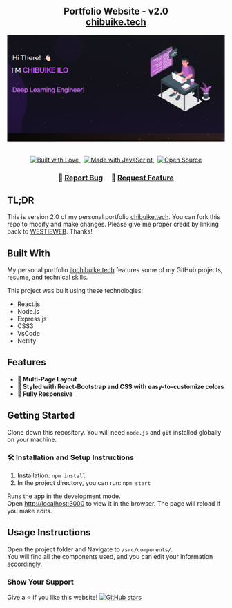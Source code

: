 <h2 align="center">
  Portfolio Website - v2.0<br/>
  <a href="https://westieweb-chibuike-ilo.netlify.app/" target="_blank">chibuike.tech</a>
</h2>

<div align="center">
  <img alt="Demo" src="./Images/readme.2.png" />
</div>

<br/>

<p align="center">
  <a href="https://forthebadge.com">
    <img src="https://forthebadge.com/images/badges/built-with-love.svg" alt="Built with Love">
  </a>
  &nbsp;
  <a href="https://forthebadge.com">
    <img src="https://forthebadge.com/images/badges/made-with-javascript.svg" alt="Made with JavaScript">
  </a>
  &nbsp;
  <a href="https://forthebadge.com">
    <img src="https://forthebadge.com/images/badges/open-source.svg" alt="Open Source">
  </a>
</p>

<h3 align="center">
    🔹
    <a href="https://github.com/WESTIEWEB/portfolio-sit/issues">Report Bug</a> &nbsp; &nbsp;
    🔹
    <a href="https://github.com/WESTIEWEB/portfolio-sit/issues">Request Feature</a>
</h3>

## TL;DR

This is version 2.0 of my personal portfolio [chibuike.tech](https://westieweb-chibuike-ilo.netlify.app/). You can fork this repo to modify and make changes. Please give me proper credit by linking back to [WESTIEWEB](https://github.com/WESTIEWEB/portfolio-sit). Thanks!

## Built With

My personal portfolio [ilochibuike.tech](https://westieweb-chibuike-ilo.netlify.app/) features some of my GitHub projects, resume, and technical skills.

This project was built using these technologies:

- React.js
- Node.js
- Express.js
- CSS3
- VsCode
- Netlify

## Features

- **📖 Multi-Page Layout**
- **🎨 Styled with React-Bootstrap and CSS with easy-to-customize colors**
- **📱 Fully Responsive**

## Getting Started

Clone down this repository. You will need `node.js` and `git` installed globally on your machine.

### 🛠 Installation and Setup Instructions

1. Installation: `npm install`
2. In the project directory, you can run: `npm start`

Runs the app in the development mode.\
Open [http://localhost:3000](http://localhost:3000) to view it in the browser.
The page will reload if you make edits.

## Usage Instructions

Open the project folder and Navigate to `/src/components/`. <br/>
You will find all the components used, and you can edit your information accordingly.

### Show Your Support

Give a ⭐ if you like this website!
[![GitHub stars](https://img.shields.io/github/stars/WESTIEWEB/portfolio-site?style=social)](https://github.com/WESTIEWEB/portfolio-site)
<!-- <a href="YOUR_BMC_LINK" target="_blank">
  <img src="https://cdn.buymeacoffee.com/buttons/v2/default-violet.png" alt="Buy Me A Coffee" height="60px" width="217px">
</a> -->
